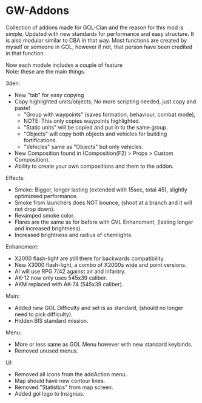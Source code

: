 # GW-Addons
Collection of addons made for GOL-Clan and the reason for this mod is simple, Updated with new standards for performance and easy structure.
It is also modular similar to CBA in that way.
Most functions are created by myself or someone in GOL, however if not, that person have been credited in that function

Now each module includes a couple of feature  
Note: these are the main things.

3den:  
* New "tab" for easy copying  
* Copy highlighted units/objects, No more scripting needed, just copy and paste!  
	* "Group with waypoints" (saves formation, behaviour, combat mode),  
	* NOTE: This only copies waypoints highlighted.  
	* "Static units" will be copied and put in to the same group.  
	* "Objects" will copy both objects and vehicles for building fortifications.  
	* "Vehicles" same as "Objects" but only vehicles.  
* New Composition found in (Composition(F2) > Props > Custom Composition).  
* Ability to create your own compositions and them to the addon.  
	  
Effects:  
* Smoke: Bigger, longer lasting (extended with 15sec, total 45), slightly optimizeed performance.  
* Smoke from launchers does NOT bounce, (shoot at a branch and it will not drop down).  
* Revamped smoke color.  
* Flares are the same as for before with GVL Enhancment, (lasting longer and increased brightness).  
* Increased brightness and radius of chemlights.  
  
Enhancment:  
* X2000 flash-light are still there for backwards compatibility.  
* New X3000 flash-light, a combo of X2000s wide and point versions.  
* AI will use RPG 7/42 against air and infantry.  
* AK-12 now only uses 545x39 caliber.  
* AKM replaced with AK-74 (545x39 caliber).  

 Main:
* Added new GOL Difficulty and set is as standard, (should no longer need to pick difficulty).  
* Hidden BIS standard mission.  

Menu:
* More or less same as GOL Menu however with new standard keybinds.  
* Removed unused menus.  

UI:
* Removed all icons from the addAction menu..  
* Map should have new contour lines.  
* Removed "Statistics" from map screen.  
* Added gol logo to Insignias.  





